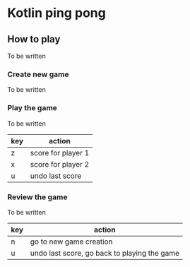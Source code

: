 # Kotlin ping pong
        
## How to play

To be written

### Create new game

To be written

### Play the game

To be written

| key       | action            |
| ---       | ---               |
| z         | score for player 1 |
| x         | score for player 2 |
| u         | undo last score    |

### Review the game

To be written

| key       | action            |
| ---       | ---               |
| n         | go to new game creation |
| u         | undo last score, go back to playing the game    |